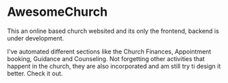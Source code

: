 # AwesomeChurch

This an online based church websited and its only the frontend, backend is under development.

I've automated different sections like the Church Finances, Appointment booking, Guidance and Counseling.
Not forgetting other activities that happent in the church, they are also incorporated and am still try ti design it better.
Check it out.
